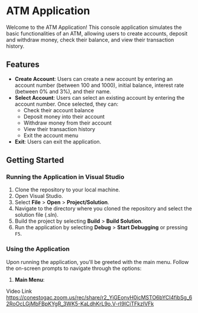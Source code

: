 # ATM Application

Welcome to the ATM Application! This console application simulates the basic functionalities of an ATM, allowing users to create accounts, deposit and withdraw money, check their balance, and view their transaction history.

## Features

- **Create Account**: Users can create a new account by entering an account number (between 100 and 1000), initial balance, interest rate (between 0% and 3%), and their name.
- **Select Account**: Users can select an existing account by entering the account number. Once selected, they can:
  - Check their account balance
  - Deposit money into their account
  - Withdraw money from their account
  - View their transaction history
  - Exit the account menu
- **Exit**: Users can exit the application.

## Getting Started


### Running the Application in Visual Studio

1. Clone the repository to your local machine.
2. Open Visual Studio.
3. Select **File** > **Open** > **Project/Solution**.
4. Navigate to the directory where you cloned the repository and select the solution file (.sln).
5. Build the project by selecting **Build** > **Build Solution**.
6. Run the application by selecting **Debug** > **Start Debugging** or pressing `F5`.

### Using the Application

Upon running the application, you'll be greeted with the main menu. Follow the on-screen prompts to navigate through the options:

1. **Main Menu**:


Video Link
https://conestogac.zoom.us/rec/share/r2_YiGEonvH0icMSTO6bYCI4fibSg_62RoOcLGjMbFBpKYgR_3WK5-KaLdhKrL9o.V-rI9ICiTFkzIVFk
